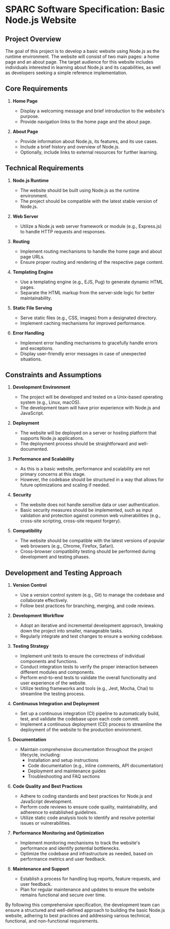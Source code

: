 # SPARC Software Specification: Basic Node.js Website

## Project Overview

The goal of this project is to develop a basic website using Node.js as the runtime environment. The website will consist of two main pages: a home page and an about page. The target audience for this website includes individuals interested in learning about Node.js and its capabilities, as well as developers seeking a simple reference implementation.

## Core Requirements

1. **Home Page**
   - Display a welcoming message and brief introduction to the website's purpose.
   - Provide navigation links to the home page and the about page.

2. **About Page**
   - Provide information about Node.js, its features, and its use cases.
   - Include a brief history and overview of Node.js.
   - Optionally, include links to external resources for further learning.

## Technical Requirements

1. **Node.js Runtime**
   - The website should be built using Node.js as the runtime environment.
   - The project should be compatible with the latest stable version of Node.js.

2. **Web Server**
   - Utilize a Node.js web server framework or module (e.g., Express.js) to handle HTTP requests and responses.

3. **Routing**
   - Implement routing mechanisms to handle the home page and about page URLs.
   - Ensure proper routing and rendering of the respective page content.

4. **Templating Engine**
   - Use a templating engine (e.g., EJS, Pug) to generate dynamic HTML pages.
   - Separate the HTML markup from the server-side logic for better maintainability.

5. **Static File Serving**
   - Serve static files (e.g., CSS, images) from a designated directory.
   - Implement caching mechanisms for improved performance.

6. **Error Handling**
   - Implement error handling mechanisms to gracefully handle errors and exceptions.
   - Display user-friendly error messages in case of unexpected situations.

## Constraints and Assumptions

1. **Development Environment**
   - The project will be developed and tested on a Unix-based operating system (e.g., Linux, macOS).
   - The development team will have prior experience with Node.js and JavaScript.

2. **Deployment**
   - The website will be deployed on a server or hosting platform that supports Node.js applications.
   - The deployment process should be straightforward and well-documented.

3. **Performance and Scalability**
   - As this is a basic website, performance and scalability are not primary concerns at this stage.
   - However, the codebase should be structured in a way that allows for future optimizations and scaling if needed.

4. **Security**
   - The website does not handle sensitive data or user authentication.
   - Basic security measures should be implemented, such as input validation and protection against common web vulnerabilities (e.g., cross-site scripting, cross-site request forgery).

5. **Compatibility**
   - The website should be compatible with the latest versions of popular web browsers (e.g., Chrome, Firefox, Safari).
   - Cross-browser compatibility testing should be performed during development and testing phases.

## Development and Testing Approach

1. **Version Control**
   - Use a version control system (e.g., Git) to manage the codebase and collaborate effectively.
   - Follow best practices for branching, merging, and code reviews.

2. **Development Workflow**
   - Adopt an iterative and incremental development approach, breaking down the project into smaller, manageable tasks.
   - Regularly integrate and test changes to ensure a working codebase.

3. **Testing Strategy**
   - Implement unit tests to ensure the correctness of individual components and functions.
   - Conduct integration tests to verify the proper interaction between different modules and components.
   - Perform end-to-end tests to validate the overall functionality and user experience of the website.
   - Utilize testing frameworks and tools (e.g., Jest, Mocha, Chai) to streamline the testing process.

4. **Continuous Integration and Deployment**
   - Set up a continuous integration (CI) pipeline to automatically build, test, and validate the codebase upon each code commit.
   - Implement a continuous deployment (CD) process to streamline the deployment of the website to the production environment.

5. **Documentation**
   - Maintain comprehensive documentation throughout the project lifecycle, including:
     - Installation and setup instructions
     - Code documentation (e.g., inline comments, API documentation)
     - Deployment and maintenance guides
     - Troubleshooting and FAQ sections

6. **Code Quality and Best Practices**
   - Adhere to coding standards and best practices for Node.js and JavaScript development.
   - Perform code reviews to ensure code quality, maintainability, and adherence to established guidelines.
   - Utilize static code analysis tools to identify and resolve potential issues or vulnerabilities.

7. **Performance Monitoring and Optimization**
   - Implement monitoring mechanisms to track the website's performance and identify potential bottlenecks.
   - Optimize the codebase and infrastructure as needed, based on performance metrics and user feedback.

8. **Maintenance and Support**
   - Establish a process for handling bug reports, feature requests, and user feedback.
   - Plan for regular maintenance and updates to ensure the website remains functional and secure over time.

By following this comprehensive specification, the development team can ensure a structured and well-defined approach to building the basic Node.js website, adhering to best practices and addressing various technical, functional, and non-functional requirements.